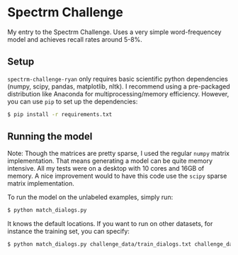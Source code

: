 # Spectrm Challenge

My entry to the Spectrm Challenge.  Uses a very simple word-frequencey model and achieves recall rates around 5-8%.

## Setup

`spectrm-challenge-ryan` only requires basic scientific python dependencies (numpy, scipy, pandas, matplotlib, nltk).  I recommend using a pre-packaged distribution like Anaconda for multiprocessing/memory efficiency. However, you can use `pip` to set up the dependencies:

```bash
$ pip install -r requirements.txt
```

## Running the model

Note: Though the matrices are pretty sparse, I used the regular `numpy` matrix implementation.  That means generating a model can be quite memory intensive.  All my tests were on a desktop with 10 cores and 16GB of memory.  A nice improvement would to have this code use the `scipy` sparse matrix implementation.

To run the model on the unlabeled examples, simply run:

```bash
$ python match_dialogs.py
```

It knows the default locations.  If you want to run on other datasets, for instance the training set, you can specify:

```bash
$ python match_dialogs.py challenge_data/train_dialogs.txt challenge_data/train_missing.txt
```
